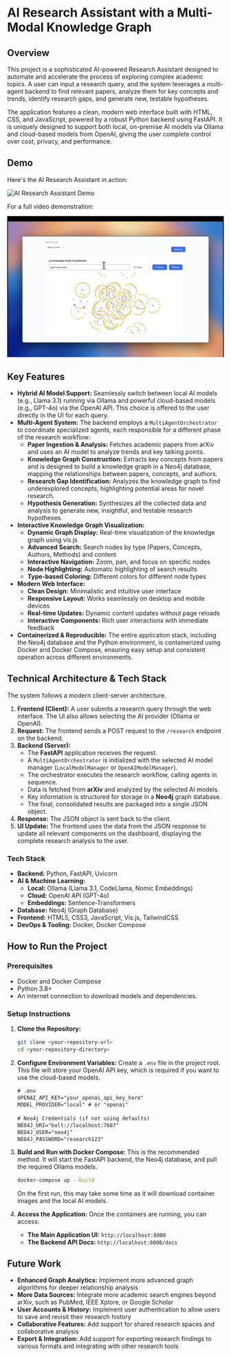 # AI Research Assistant with a Multi-Modal Knowledge Graph

## Overview

This project is a sophisticated AI-powered Research Assistant designed to automate and accelerate the process of exploring complex academic topics. A user can input a research query, and the system leverages a multi-agent backend to find relevant papers, analyze them for key concepts and trends, identify research gaps, and generate new, testable hypotheses.

The application features a clean, modern web interface built with HTML, CSS, and JavaScript, powered by a robust Python backend using FastAPI. It is uniquely designed to support both local, on-premise AI models via Ollama and cloud-based models from OpenAI, giving the user complete control over cost, privacy, and performance.

## Demo

Here's the AI Research Assistant in action:

![AI Research Assistant Demo](assets/aiassistant.gif)

For a full video demonstration:

[![Watch Full Demo](assets/preview.png)](assets/AIAssistant.mp4)

## Key Features

*   **Hybrid AI Model Support:** Seamlessly switch between local AI models (e.g., Llama 3.1) running via Ollama and powerful cloud-based models (e.g., GPT-4o) via the OpenAI API. This choice is offered to the user directly in the UI for each query.
*   **Multi-Agent System:** The backend employs a `MultiAgentOrchestrator` to coordinate specialized agents, each responsible for a different phase of the research workflow:
    *   **Paper Ingestion & Analysis:** Fetches academic papers from arXiv and uses an AI model to analyze trends and key talking points.
    *   **Knowledge Graph Construction:** Extracts key concepts from papers and is designed to build a knowledge graph in a Neo4j database, mapping the relationships between papers, concepts, and authors.
    *   **Research Gap Identification:** Analyzes the knowledge graph to find underexplored concepts, highlighting potential areas for novel research.
    *   **Hypothesis Generation:** Synthesizes all the collected data and analysis to generate new, insightful, and testable research hypotheses.
*   **Interactive Knowledge Graph Visualization:**
    *   **Dynamic Graph Display:** Real-time visualization of the knowledge graph using vis.js
    *   **Advanced Search:** Search nodes by type (Papers, Concepts, Authors, Methods) and content
    *   **Interactive Navigation:** Zoom, pan, and focus on specific nodes
    *   **Node Highlighting:** Automatic highlighting of search results
    *   **Type-based Coloring:** Different colors for different node types
*   **Modern Web Interface:**
    *   **Clean Design:** Minimalistic and intuitive user interface
    *   **Responsive Layout:** Works seamlessly on desktop and mobile devices
    *   **Real-time Updates:** Dynamic content updates without page reloads
    *   **Interactive Components:** Rich user interactions with immediate feedback
*   **Containerized & Reproducible:** The entire application stack, including the Neo4j database and the Python environment, is containerized using Docker and Docker Compose, ensuring easy setup and consistent operation across different environments.

## Technical Architecture & Tech Stack

The system follows a modern client-server architecture.

1.  **Frontend (Client):** A user submits a research query through the web interface. The UI also allows selecting the AI provider (Ollama or OpenAI).
2.  **Request:** The frontend sends a POST request to the `/research` endpoint on the backend.
3.  **Backend (Server):**
    *   The **FastAPI** application receives the request.
    *   A `MultiAgentOrchestrator` is initialized with the selected AI model manager (`LocalModelManager` or `OpenAIModelManager`).
    *   The orchestrator executes the research workflow, calling agents in sequence.
    *   Data is fetched from **arXiv** and analyzed by the selected AI models.
    *   Key information is structured for storage in a **Neo4j** graph database.
    *   The final, consolidated results are packaged into a single JSON object.
4.  **Response:** The JSON object is sent back to the client.
5.  **UI Update:** The frontend uses the data from the JSON response to update all relevant components on the dashboard, displaying the complete research analysis to the user.

### Tech Stack

*   **Backend:** Python, FastAPI, Uvicorn
*   **AI & Machine Learning:**
    *   **Local:** Ollama (Llama 3.1, CodeLlama, Nomic Embeddings)
    *   **Cloud:** OpenAI API (GPT-4o)
    *   **Embeddings:** Sentence-Transformers
*   **Database:** Neo4j (Graph Database)
*   **Frontend:** HTML5, CSS3, JavaScript, Vis.js, TailwindCSS
*   **DevOps & Tooling:** Docker, Docker Compose

## How to Run the Project

### Prerequisites
*   Docker and Docker Compose
*   Python 3.8+
*   An internet connection to download models and dependencies.

### Setup Instructions

1.  **Clone the Repository:**
    ```bash
    git clone <your-repository-url>
    cd <your-repository-directory>
    ```

2.  **Configure Environment Variables:**
    Create a `.env` file in the project root. This file will store your OpenAI API key, which is required if you want to use the cloud-based models.
    ```
    # .env
    OPENAI_API_KEY="your_openai_api_key_here"
    MODEL_PROVIDER="local" # or "openai"
    
    # Neo4j Credentials (if not using defaults)
    NEO4J_URI="bolt://localhost:7687"
    NEO4J_USER="neo4j"
    NEO4J_PASSWORD="research123"
    ```

3.  **Build and Run with Docker Compose:**
    This is the recommended method. It will start the FastAPI backend, the Neo4j database, and pull the required Ollama models.
    ```bash
    docker-compose up --build
    ```
    On the first run, this may take some time as it will download container images and the local AI models.

4.  **Access the Application:**
    Once the containers are running, you can access:
    *   **The Main Application UI:** `http://localhost:8000`
    *   **The Backend API Docs:** `http://localhost:8000/docs`

## Future Work

*   **Enhanced Graph Analytics:** Implement more advanced graph algorithms for deeper relationship analysis
*   **More Data Sources:** Integrate more academic search engines beyond arXiv, such as PubMed, IEEE Xplore, or Google Scholar
*   **User Accounts & History:** Implement user authentication to allow users to save and revisit their research history
*   **Collaborative Features:** Add support for shared research spaces and collaborative analysis
*   **Export & Integration:** Add support for exporting research findings to various formats and integrating with other research tools